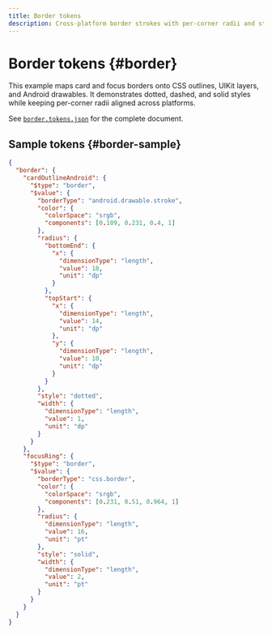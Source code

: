 ```yaml
---
title: Border tokens
description: Cross-platform border strokes with per-corner radii and style metadata.
---
```


# Border tokens {#border}

This example maps card and focus borders onto CSS outlines, UIKit layers, and Android drawables. It demonstrates dotted, dashed, and solid styles while keeping per-corner radii aligned across platforms.

See [`border.tokens.json`](https://github.com/bylapidist/dtif/blob/main/examples/border.tokens.json) for the complete document.

## Sample tokens {#border-sample}

```json
{
  "border": {
    "cardOutlineAndroid": {
      "$type": "border",
      "$value": {
        "borderType": "android.drawable.stroke",
        "color": {
          "colorSpace": "srgb",
          "components": [0.109, 0.231, 0.4, 1]
        },
        "radius": {
          "bottomEnd": {
            "x": {
              "dimensionType": "length",
              "value": 18,
              "unit": "dp"
            }
          },
          "topStart": {
            "x": {
              "dimensionType": "length",
              "value": 14,
              "unit": "dp"
            },
            "y": {
              "dimensionType": "length",
              "value": 10,
              "unit": "dp"
            }
          }
        },
        "style": "dotted",
        "width": {
          "dimensionType": "length",
          "value": 1,
          "unit": "dp"
        }
      }
    },
    "focusRing": {
      "$type": "border",
      "$value": {
        "borderType": "css.border",
        "color": {
          "colorSpace": "srgb",
          "components": [0.231, 0.51, 0.964, 1]
        },
        "radius": {
          "dimensionType": "length",
          "value": 16,
          "unit": "pt"
        },
        "style": "solid",
        "width": {
          "dimensionType": "length",
          "value": 2,
          "unit": "pt"
        }
      }
    }
  }
}
```
